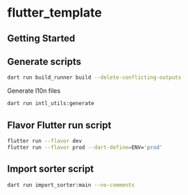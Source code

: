# flutter_template

## Getting Started

## Generate scripts

```bash
dart run build_runner build --delete-conflicting-outputs
```

Generate l10n files
```bash
dart run intl_utils:generate
```

## Flavor Flutter run script

```bash
flutter run --flavor dev
flutter run --flavor prod --dart-define=ENV='prod'
```

## Import sorter script

```bash
dart run import_sorter:main --no-comments
```
